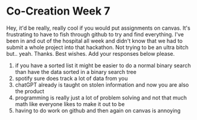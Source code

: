 # Co-Creation Week 7
Hey, it'd be really, really cool if you would put assignments on canvas. It's frustrating to have to fish through github to try and find everything. I've been in and out of the hospital all week and didn't know that we had to submit a whole project into that hackathon. Not trying to be an ultra bitch but.. yeah. Thanks. Best wishes.
Add your responses below please.


1. if you have a sorted list it might be easier to do a normal binary search than have the data sorted in a binary search tree
2. spotify sure does track a lot of data from you
3. chatGPT already is taught on stolen information and now you are also the product
4. programming is really just a lot of problem solving and not that much math like everyone likes to make it out to be
5. having to do work on github and then again on canvas is annoying
